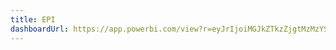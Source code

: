 ```yaml
---
title: EPI
dashboardUrl: https://app.powerbi.com/view?r=eyJrIjoiMGJkZTkzZjgtMzMzYS00OTg5LTk2NGItYTMxNzM4MzIxZTI5IiwidCI6ImY5ZjQyOGE0LTI1MTgtNDk5YS04ZTY1LTdiMjU1ODEwMGRlMyIsImMiOjR9
---
```

